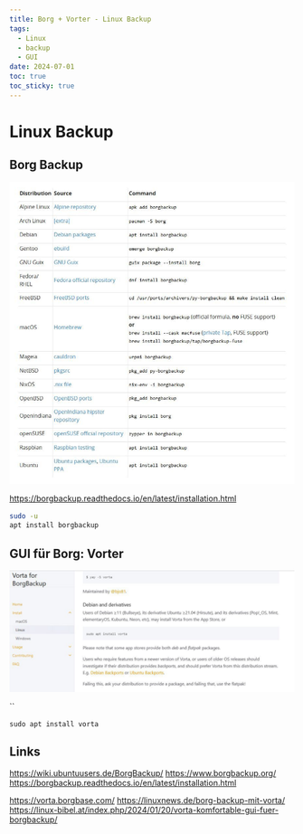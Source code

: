 ```yaml
---
title: Borg + Vorter - Linux Backup
tags:
  - Linux
  - backup
  - GUI
date: 2024-07-01
toc: true
toc_sticky: true
---
```


# Linux Backup

## Borg Backup 
![](../_asset/2024-07-01-linux-backup_image_1.jpg)

<https://borgbackup.readthedocs.io/en/latest/installation.html>

```bash
sudo -u 
apt install borgbackup


```
## GUI für Borg: Vorter 

![](../_asset/2024-07-01-linux-backup_image_2.jpg)

``

```
sudo apt install vorta
```
## Links

https://wiki.ubuntuusers.de/BorgBackup/
https://www.borgbackup.org/
https://borgbackup.readthedocs.io/en/latest/installation.html


https://vorta.borgbase.com/
https://linuxnews.de/borg-backup-mit-vorta/
https://linux-bibel.at/index.php/2024/01/20/vorta-komfortable-gui-fuer-borgbackup/